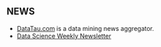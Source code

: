 ## NEWS 
* [DataTau.com](http://www.datatau.com/) is a data mining news aggregator.
* [Data Science Weekly Newsletter](http://www.datascienceweekly.org/newsletters)
